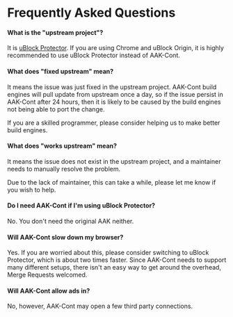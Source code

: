 # Frequently Asked Questions

#### What is the "upstream project"? 

It is [uBlock Protector](https://jspenguin2017.github.io/uBlockProtector/).
If you are using Chrome and uBlock Origin, it is highly recommended to use
uBlock Protector instead of AAK-Cont. 

#### What does "fixed upstream" mean? 

It means the issue was just fixed in the upstream project. AAK-Cont build
engines will pull update from upstream once a day, so if the issue persist
in AAK-Cont after 24 hours, then it is likely to be caused by the build
engines not being able to port the change. 

If you are a skilled programmer, please consider helping us to make better
build engines. 

#### What does "works upstream" mean? 

It means the issue does not exist in the upstream project, and a maintainer
needs to manually resolve the problem. 

Due to the lack of maintainer, this can take a while, please let me know if
you wish to help. 

#### Do I need AAK-Cont if I'm using uBlock Protector? 

No. You don't need the original AAK neither. 

#### Will AAK-Cont slow down my browser? 

Yes. If you are worried about this, please consider switching to
uBlock Protector, which is about two times faster. Since AAK-Cont needs to
support many different setups, there isn't an easy way to get around the
overhead, Merge Requests welcomed. 

#### Will AAK-Cont allow ads in? 

No, however, AAK-Cont may open a few third party connections. 
